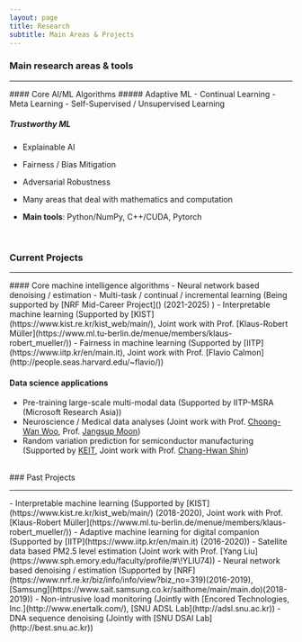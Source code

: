 ```yaml
---
layout: page
title: Research
subtitle: Main Areas & Projects
---
```


### Main research areas & tools
<hr>
#### Core AI/ML Algorithms
##### Adaptive ML
- Continual Learning
- Meta Learning
- Self-Supervised / Unsupervised Learning

##### Trustworthy ML
- Explainable AI
- Fairness / Bias Mitigation
- Adversarial Robustness

- Many areas that deal with mathematics and computation
- **Main tools**: Python/NumPy, C++/CUDA, Pytorch

<br>

### Current Projects
<hr>
#### Core machine intelligence algorithms
- Neural network based denoising / estimation 
- Multi-task / continual / incremental learning (Being supported by [NRF Mid-Career Project]() (2021-2025) )
- Interpretable machine learning (Supported by [KIST](https://www.kist.re.kr/kist_web/main/), Joint work with Prof. [Klaus-Robert Müller](https://www.ml.tu-berlin.de/menue/members/klaus-robert_mueller/))
- Fairness in machine learning (Supported by [IITP](https://www.iitp.kr/en/main.it), Joint work with Prof. [Flavio Calmon](http://people.seas.harvard.edu/~flavio/))

#### Data science applications
- Pre-training large-scale multi-modal data (Supported by IITP-MSRA (Microsoft Research Asia))
- Neuroscience / Medical data analyses (Joint work with Prof. [Choong-Wan Woo](https://cocoanlab.github.io/), Prof. [Jangsup Moon](http://www.snuh.org/global/en/blog/82821/paper.do))
- Random variation prediction for semiconductor manufacturing (Supported by [KEIT](https://itech.keit.re.kr/index.do), Joint work with Prof. [Chang-Hwan Shin](
http://dclab.skku.edu))

<br>
### Past Projects
<hr>
- Interpretable machine learning (Supported by [KIST](https://www.kist.re.kr/kist_web/main/) (2018-2020), Joint work with Prof. [Klaus-Robert Müller](https://www.ml.tu-berlin.de/menue/members/klaus-robert_mueller/))
- Adaptive machine learning for digital companion (Supported by [IITP](https://www.iitp.kr/en/main.it) (2016-2020))
- Satellite data based PM2.5 level estimation (Joint work with Prof. [Yang Liu](https://www.sph.emory.edu/faculty/profile/#\!YLIU74))
- Neural network based denoising / estimation (Supported by [NRF](https://www.nrf.re.kr/biz/info/info/view?biz_no=319)(2016-2019), [Samsung](https://www.sait.samsung.co.kr/saithome/main/main.do)(2018-2019))
- Non-intrusive load monitoring (Jointly with [Encored Technologies, Inc.](http://www.enertalk.com/), [SNU ADSL Lab](http://adsl.snu.ac.kr))
- DNA sequence denoising (Jointly with [SNU DSAI Lab](http://best.snu.ac.kr))
